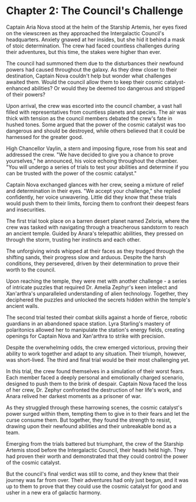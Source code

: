 # Chapter 2: The Council's Challenge

Captain Aria Nova stood at the helm of the Starship Artemis, her eyes fixed on the viewscreen as they approached the Intergalactic Council's headquarters. Anxiety gnawed at her insides, but she hid it behind a mask of stoic determination. The crew had faced countless challenges during their adventures, but this time, the stakes were higher than ever.

The council had summoned them due to the disturbances their newfound powers had caused throughout the galaxy. As they drew closer to their destination, Captain Nova couldn't help but wonder what challenges awaited them. Would the council allow them to keep their cosmic catalyst-enhanced abilities? Or would they be deemed too dangerous and stripped of their powers?

Upon arrival, the crew was escorted into the council chamber, a vast hall filled with representatives from countless planets and species. The air was thick with tension as the council members debated the crew's fate in hushed tones. Some argued that the power of the cosmic catalyst was too dangerous and should be destroyed, while others believed that it could be harnessed for the greater good.

High Chancellor Vaylin, a stern and imposing figure, rose from his seat and addressed the crew. "We have decided to give you a chance to prove yourselves," he announced, his voice echoing throughout the chamber. "You will undergo a series of trials to test your abilities and determine if you can be trusted with the power of the cosmic catalyst."

Captain Nova exchanged glances with her crew, seeing a mixture of relief and determination in their eyes. "We accept your challenge," she replied confidently, her voice unwavering. Little did they know that these trials would push them to their limits, forcing them to confront their deepest fears and insecurities.

The first trial took place on a barren desert planet named Zeloria, where the crew was tasked with navigating through a treacherous sandstorm to reach an ancient temple. Guided by Anara's telepathic abilities, they pressed on through the storm, trusting her instincts and each other.

The unforgiving winds whipped at their faces as they trudged through the shifting sands, their progress slow and arduous. Despite the harsh conditions, they persevered, driven by their determination to prove their worth to the council.

Upon reaching the temple, they were met with another challenge - a series of intricate puzzles that required Dr. Amelia Zephyr's keen intellect and Xan'arthra's unparalleled understanding of alien technology. Together, they deciphered the puzzles and unlocked the secrets hidden within the temple's ancient walls.

The second trial tested their combat skills against a horde of fierce, robotic guardians in an abandoned space station. Lyra Starling's mastery of polaritonics allowed her to manipulate the station's energy fields, creating openings for Captain Nova and Xan'arthra to strike with precision.

Despite the overwhelming odds, the crew emerged victorious, proving their ability to work together and adapt to any situation. Their triumph, however, was short-lived. The third and final trial would be their most challenging yet.

In this trial, the crew found themselves in a simulation of their worst fears. Each member faced a deeply personal and emotionally charged scenario, designed to push them to the brink of despair. Captain Nova faced the loss of her crew, Dr. Zephyr confronted the destruction of her life's work, and Anara relived her darkest moments as a prisoner of war.

As they struggled through these harrowing scenes, the cosmic catalyst's power surged within them, tempting them to give in to their fears and let the curse consume them. But together, they found the strength to resist, drawing upon their newfound abilities and their unbreakable bond as a team.

Emerging from the trials battered but triumphant, the crew of the Starship Artemis stood before the Intergalactic Council, their heads held high. They had proven their worth and demonstrated that they could control the power of the cosmic catalyst.

But the council's final verdict was still to come, and they knew that their journey was far from over. Their adventures had only just begun, and it was up to them to prove that they could use the cosmic catalyst for good and usher in a new era of galactic harmony.